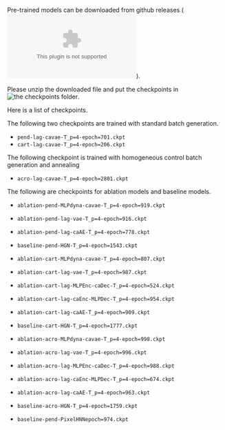 Pre-trained models can be downloaded from github releases (![Here's the link](https://github.com/DesmondZhong/Lagrangian_caVAE/releases/download/v0.0.1/pretrain_models.zip)). 

Please unzip the downloaded file and put the checkpoints in ![the checkpoints folder](./checkpoints).

Here is a list of checkpoints.

The following two checkpoints are trained with standard batch generation.
- `pend-lag-cavae-T_p=4-epoch=701.ckpt`
- `cart-lag-cavae-T_p=4-epoch=206.ckpt`

The following checkpoint is trained with homogeneous control batch generation and annealing
- `acro-lag-cavae-T_p=4-epoch=2801.ckpt`

The following are checkpoints for ablation models and baseline models. 
- `ablation-pend-MLPdyna-cavae-T_p=4-epoch=919.ckpt`
- `ablation-pend-lag-vae-T_p=4-epoch=916.ckpt`
- `ablation-pend-lag-caAE-T_p=4-epoch=778.ckpt`
- `baseline-pend-HGN-T_p=4-epoch=1543.ckpt`

- `ablation-cart-MLPdyna-cavae-T_p=4-epoch=807.ckpt`
- `ablation-cart-lag-vae-T_p=4-epoch=987.ckpt`
- `ablation-cart-lag-MLPEnc-caDec-T_p=4-epoch=524.ckpt`
- `ablation-cart-lag-caEnc-MLPDec-T_p=4-epoch=954.ckpt`
- `ablation-cart-lag-caAE-T_p=4-epoch=909.ckpt`
- `baseline-cart-HGN-T_p=4-epoch=1777.ckpt`

- `ablation-acro-MLPdyna-cavae-T_p=4-epoch=998.ckpt`
- `ablation-acro-lag-vae-T_p=4-epoch=996.ckpt`
- `ablation-acro-lag-MLPEnc-caDec-T_p=4-epoch=988.ckpt`
- `ablation-acro-lag-caEnc-MLPDec-T_p=4-epoch=674.ckpt`
- `ablation-acro-lag-caAE-T_p=4-epoch=963.ckpt`
- `baseline-acro-HGN-T_p=4-epoch=1759.ckpt`

- `baseline-pend-PixelHNNepoch=974.ckpt`